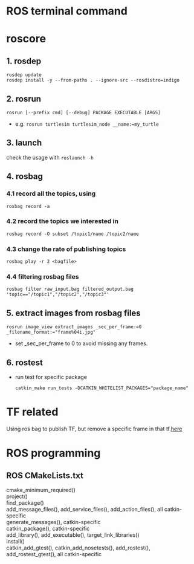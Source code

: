 ROS terminal command
====================

# roscore
## 1. rosdep
  ```
rosdep update
rosdep install -y --from-paths . --ignore-src --rosdistro=indigo
  ```

## 2. rosrun
  ```
rosrun [--prefix cmd] [--debug] PACKAGE EXECUTABLE [ARGS]
  ```
- e.g. `rosrun turtlesim turtlesim_node __name:=my_turtle`

## 3. launch
check the usage with `roslaunch -h`

## 4. rosbag
### 4.1 record all the topics, using
  ```
rosbag record -a
  ```
### 4.2 record the topics we interested in 
  ```
rosbag record -O subset /topic1/name /topic2/name
  ```
### 4.3 change the rate of publishing topics
  ```
rosbag play -r 2 <bagfile>
  ```
### 4.4 filtering rosbag files
  ```
rosbag filter raw_input.bag filtered_output.bag 'topic=="/topic1","/topic2","/topic3"'  
  ```
## 5. extract images from rosbag files
  ```
rosrun image_view extract_images _sec_per_frame:=0 _filename_format:="frame%04i.jpg"
  ```
- set _sec_per_frame to 0 to avoid missing any frames.  
  
  
  
## 6. rostest
- run test for specific package
  ```
  catkin_make run_tests -DCATKIN_WHITELIST_PACKAGES="package_name"
  ```

# TF related
Using ros bag to publish TF, but remove a specific frame in that tf.[here](tf_filter.txt)

# ROS programming
## ROS CMakeLists.txt

cmake_minimum_required() <br />
project() <br />
find_package() <br />
add_message_files(), add_service_files(), add_action_files(), all catkin-specific <br />
generate_messages(), catkin-specific <br />
catkin_package(), catkin-specific <br />
add_library(), add_executable(), target_link_libraries() <br />
install() <br />
catkin_add_gtest(), catkin_add_nosetests(), add_rostest(), add_rostest_gtest(), all catkin-specific <br />
